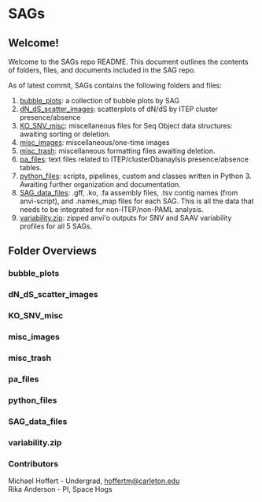 # SAGs

## Welcome!

Welcome to the SAGs repo README. This document outlines the contents of folders, files, and documents included in the SAG repo.

As of latest commit, SAGs contains the following folders and files:

1. [bubble_plots](#a): a collection of bubble plots by SAG
2. [dN_dS_scatter_images](#b): scatterplots of dN/dS by ITEP cluster presence/absence
3. [KO_SNV_misc](#c): miscellaneous files for Seq Object data structures: awaiting sorting or deletion.
4. [misc_images](#d): miscellaneous/one-time images
5. [misc_trash](#e): miscellaneous formatting files awaiting deletion.
6. [pa_files](#f): text files related to ITEP/clusterDbanaylsis presence/absence tables.
7. [python_files](#g): scripts, pipelines, custom and classes written in Python 3. Awaiting further organization and documentation.
8. [SAG_data_files](#h): .gff, .ko, .fa assembly files, .tsv contig names (from anvi-script), and .names_map files for each SAG. This is all the data that needs to be integrated for non-ITEP/non-PAML analysis.
9. [variability.zip](#i): zipped anvi'o outputs for SNV and SAAV variability profiles for all 5 SAGs.

## Folder Overviews
### bubble_plots <a name="a"></a>
### dN_dS_scatter_images <a name="b"></a>
### KO_SNV_misc <a name="c"></a>
### misc_images <a name="d"></a>
### misc_trash <a name="e"></a>
### pa_files <a name="f"></a>
### python_files <a name="g"></a>
### SAG_data_files <a name="h"></a>
### variability.zip <a name="i"></a>




### Contributors
Michael Hoffert - Undergrad, hoffertm@carleton.edu \
Rika Anderson - PI, Space Hogs